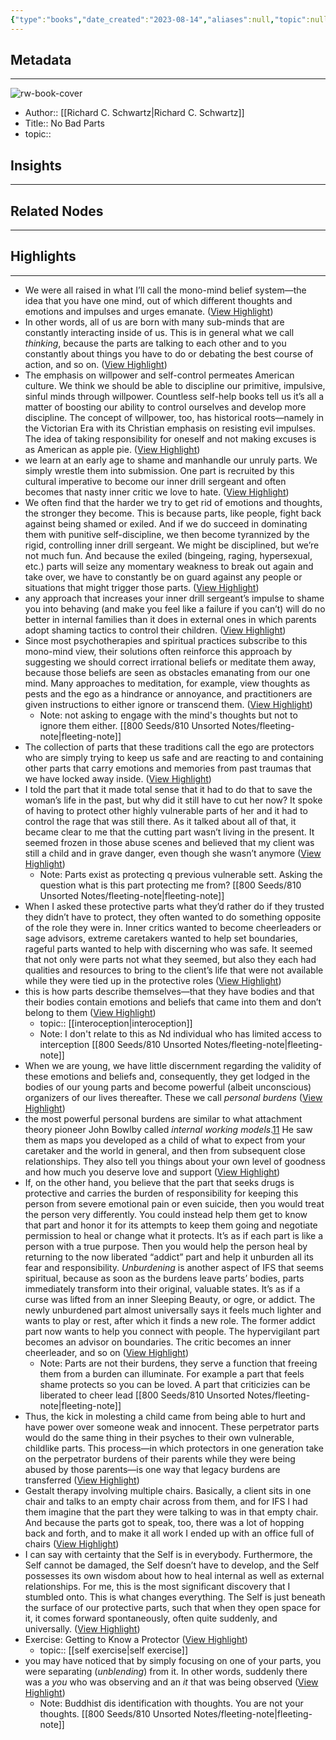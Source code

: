 ```yaml
---
{"type":"books","date_created":"2023-08-14","aliases":null,"topic":null,"url":null,"layout":null,"banner":null,"dg-publish":true,"tags":null,"permalink":"/300-biblio/100-books/no-bad-parts-2/","dgPassFrontmatter":true,"created":"2023-10-20T12:44:20.000-05:00","updated":"2023-10-20T12:44:20.000-05:00"}
---
```


## Metadata
---
![rw-book-cover](https://readwise-assets.s3.amazonaws.com/media/reader/parsed_document_assets/73443701/cover-cover.jpeg)
- Author:: [[Richard C. Schwartz\|Richard C. Schwartz]]
- Title:: No Bad Parts
- topic::  



## Insights
---
## Related Nodes
---

## Highlights 
---
- We were all raised in what I’ll call the mono-mind belief system—the idea that you have one mind, out of which different thoughts and emotions and impulses and urges emanate. ([View Highlight](https://read.readwise.io/read/01h5z2evgbfa4bafzg52wn7xeq))
- In other words, all of us are born with many sub-minds that are constantly interacting inside of us. This is in general what we call *thinking*, because the parts are talking to each other and to you constantly about things you have to do or debating the best course of action, and so on. ([View Highlight](https://read.readwise.io/read/01h5z2ff82ft4a8fc0q2eqm7f8))
- The emphasis on willpower and self-control permeates American culture. We think we should be able to discipline our primitive, impulsive, sinful minds through willpower. Countless self-help books tell us it’s all a matter of boosting our ability to control ourselves and develop more discipline. The concept of willpower, too, has historical roots—namely in the Victorian Era with its Christian emphasis on resisting evil impulses. The idea of taking responsibility for oneself and not making excuses is as American as apple pie. ([View Highlight](https://read.readwise.io/read/01h5z2hx49x4mwbhgmvypkdq93))
- we learn at an early age to shame and manhandle our unruly parts. We simply wrestle them into submission. One part is recruited by this cultural imperative to become our inner drill sergeant and often becomes that nasty inner critic we love to hate. ([View Highlight](https://read.readwise.io/read/01h5z2je9rpn4hsk8s05btasvs))
- We often find that the harder we try to get rid of emotions and thoughts, the stronger they become. This is because parts, like people, fight back against being shamed or exiled. And if we do succeed in dominating them with punitive self-discipline, we then become tyrannized by the rigid, controlling inner drill sergeant. We might be disciplined, but we’re not much fun. And because the exiled (bingeing, raging, hypersexual, etc.) parts will seize any momentary weakness to break out again and take over, we have to constantly be on guard against any people or situations that might trigger those parts. ([View Highlight](https://read.readwise.io/read/01h5z2mknvk9s739zptdrgefcq))
- any approach that increases your inner drill sergeant’s impulse to shame you into behaving (and make you feel like a failure if you can’t) will do no better in internal families than it does in external ones in which parents adopt shaming tactics to control their children. ([View Highlight](https://read.readwise.io/read/01h5z2p434r0j46v0qwkm3mhg5))
- Since most psychotherapies and spiritual practices subscribe to this mono-mind view, their solutions often reinforce this approach by suggesting we should correct irrational beliefs or meditate them away, because those beliefs are seen as obstacles emanating from our one mind. Many approaches to meditation, for example, view thoughts as pests and the ego as a hindrance or annoyance, and practitioners are given instructions to either ignore or transcend them. ([View Highlight](https://read.readwise.io/read/01h5z2rmwj6cnf471wvqtvam7j))
    - Note: not asking to engage with the mind's thoughts but not to ignore them either. [[800 Seeds/810 Unsorted Notes/fleeting-note\|fleeting-note]]
- The collection of parts that these traditions call the ego are protectors who are simply trying to keep us safe and are reacting to and containing other parts that carry emotions and memories from past traumas that we have locked away inside. ([View Highlight](https://read.readwise.io/read/01h5z2whm2sbrj0vajz79sn0hj))
- I told the part that it made total sense that it had to do that to save the woman’s life in the past, but why did it still have to cut her now? It spoke of having to protect other highly vulnerable parts of her and it had to control the rage that was still there. As it talked about all of that, it became clear to me that the cutting part wasn’t living in the present. It seemed frozen in those abuse scenes and believed that my client was still a child and in grave danger, even though she wasn’t anymore ([View Highlight](https://read.readwise.io/read/01h64y0sttec4vt5cc113hggh6))
    - Note: Parts exist as protecting q previous vulnerable sett. Asking the question what is this part protecting me from? [[800 Seeds/810 Unsorted Notes/fleeting-note\|fleeting-note]]
- When I asked these protective parts what they’d rather do if they trusted they didn’t have to protect, they often wanted to do something opposite of the role they were in. Inner critics wanted to become cheerleaders or sage advisors, extreme caretakers wanted to help set boundaries, rageful parts wanted to help with discerning who was safe. It seemed that not only were parts not what they seemed, but also they each had qualities and resources to bring to the client’s life that were not available while they were tied up in the protective roles ([View Highlight](https://read.readwise.io/read/01h64y4yphcba5d7dba87p6ah5))
- this is how parts describe themselves—that they have bodies and that their bodies contain emotions and beliefs that came into them and don’t belong to them ([View Highlight](https://read.readwise.io/read/01h7t50ms270pgygmahyp4tp5j))
    - topic:: [[interoception\|interoception]] 
    - Note: I don't relate to this as Nd individual who has limited access to interception [[800 Seeds/810 Unsorted Notes/fleeting-note\|fleeting-note]]
- When we are young, we have little discernment regarding the validity of these emotions and beliefs and, consequently, they get lodged in the bodies of our young parts and become powerful (albeit unconscious) organizers of our lives thereafter. These we call *personal burdens* ([View Highlight](https://read.readwise.io/read/01h7t55hm72qvcpgyf37gp305k))
- the most powerful personal burdens are similar to what attachment theory pioneer John Bowlby called *internal working models*.[11](https://readwise.io/reader/document_raw_content/73443701#ch1fn-11) He saw them as maps you developed as a child of what to expect from your caretaker and the world in general, and then from subsequent close relationships. They also tell you things about your own level of goodness and how much you deserve love and support ([View Highlight](https://read.readwise.io/read/01h7t573nd7ywwvmeegbs2cdj9))
- If, on the other hand, you believe that the part that seeks drugs is protective and carries the burden of responsibility for keeping this person from severe emotional pain or even suicide, then you would treat the person very differently. You could instead help them get to know that part and honor it for its attempts to keep them going and negotiate permission to heal or change what it protects.
  It’s as if each part is like a person with a true purpose.
  Then you would help the person heal by returning to the now liberated “addict” part and help it unburden all its fear and responsibility. *Unburdening* is another aspect of IFS that seems spiritual, because as soon as the burdens leave parts’ bodies, parts immediately transform into their original, valuable states. It’s as if a curse was lifted from an inner Sleeping Beauty, or ogre, or addict. The newly unburdened part almost universally says it feels much lighter and wants to play or rest, after which it finds a new role. The former addict part now wants to help you connect with people. The hypervigilant part becomes an advisor on boundaries. The critic becomes an inner cheerleader, and so on ([View Highlight](https://read.readwise.io/read/01h7t5ect6kd2qnjxs7emgdvc3))
    - Note: Parts are not their burdens, they serve a function that freeing them from a burden can illuminate. For example a part that feels shame protects so you can be loved. A part that criticizies can be liberated to cheer lead [[800 Seeds/810 Unsorted Notes/fleeting-note\|fleeting-note]]
- Thus, the kick in molesting a child came from being able to hurt and have power over someone weak and innocent. These perpetrator parts would do the same thing in their psyches to their own vulnerable, childlike parts. This process—in which protectors in one generation take on the perpetrator burdens of their parents while they were being abused by those parents—is one way that legacy burdens are transferred ([View Highlight](https://read.readwise.io/read/01h7t5n6we32sr0rxea0pzkkcg))
- Gestalt therapy involving multiple chairs. Basically, a client sits in one chair and talks to an empty chair across from them, and for IFS I had them imagine that the part they were talking to was in that empty chair. And because the parts got to speak, too, there was a lot of hopping back and forth, and to make it all work I ended up with an office full of chairs ([View Highlight](https://read.readwise.io/read/01h7t5q11pvzrsvs85dn75n854))
- I can say with certainty that the Self is in everybody. Furthermore, the Self cannot be damaged, the Self doesn’t have to develop, and the Self possesses its own wisdom about how to heal internal as well as external relationships.
  For me, this is the most significant discovery that I stumbled onto. This is what changes everything. The Self is just beneath the surface of our protective parts, such that when they open space for it, it comes forward spontaneously, often quite suddenly, and universally. ([View Highlight](https://read.readwise.io/read/01h7t6gefa0fb24h7c2w1av0zn))
- Exercise: Getting to Know a Protector ([View Highlight](https://read.readwise.io/read/01h7t6hbap8j5wbytnq0bf085d))
    - topic:: [[self exercise\|self exercise]] 
- you may have noticed that by simply focusing on one of your parts, you were separating (*unblending*) from it. In other words, suddenly there was a *you* who was observing and an *it* that was being observed ([View Highlight](https://read.readwise.io/read/01h7t6m6921zn5a4qczh8yhmjw))
    - Note: Buddhist dis identification with thoughts. You are not your thoughts. [[800 Seeds/810 Unsorted Notes/fleeting-note\|fleeting-note]]
